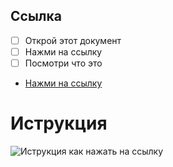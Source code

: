 ## Ссылка

 - [ ] Открой этот документ
 - [ ] Нажми на ссылку
 - [ ] Посмотри что это
 - [Нажми на ссылку](https://www.youtube.com/watch?v=dQw4w9WgXcQ)
# Иструкция

![Иструкция как нажать на ссылку](https://i.imgur.com/V911UtT.png)
